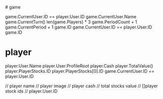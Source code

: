 # game

game.CurrentUser.ID == player.User.ID
game.CurrentUser.Name
game.CurrentTurn()
len(game.Players) * 3
game.PeriodCount + 1
game.CurrentPeriod + 1
game.ID
game.CurrentUser.ID == player.User.ID
game.ID

# player

player.User.Name
player.User.ProfileRoot
player.Cash
player.TotalValue()
player.PlayerStocks.ID
player.PlayerStocks[0].ID
game.CurrentUser.ID == player.User.ID


// player name
// player image
// player cash
// total stocks value
// []player stock ids
// player.User.ID
